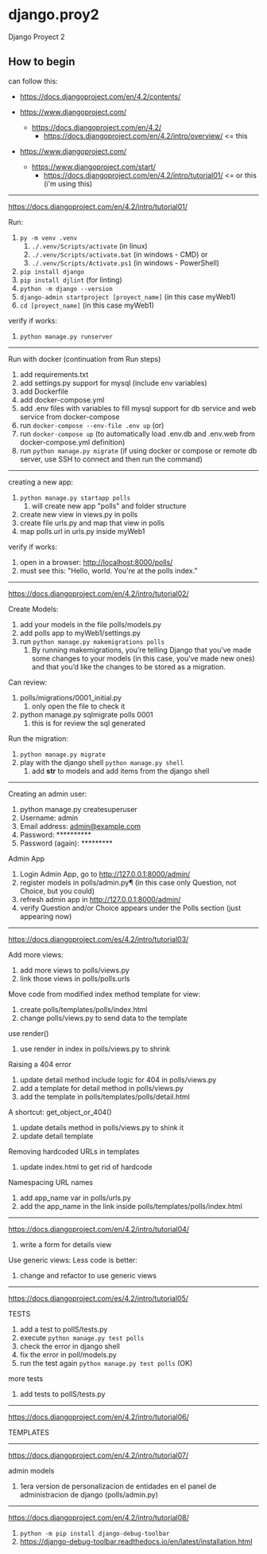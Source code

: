 # django.proy2

Django Proyect 2

## How to begin

can follow this:

- <https://docs.djangoproject.com/en/4.2/contents/>

- <https://www.djangoproject.com/>
  - <https://docs.djangoproject.com/en/4.2/>
    - <https://docs.djangoproject.com/en/4.2/intro/overview/> <= this

- <https://www.djangoproject.com/>
  - <https://www.djangoproject.com/start/>
    - <https://docs.djangoproject.com/en/4.2/intro/tutorial01/> <= or this (i'm using this)

---
<https://docs.djangoproject.com/en/4.2/intro/tutorial01/>

Run:

1. `py -m venv .venv`
    1. `./.venv/Scripts/activate` (in linux)
    1. `./.venv/Scripts/activate.bat` (in windows - CMD) or
    1. `./.venv/Scripts/Activate.ps1` (in windows - PowerShell)
1. `pip install django`
1. `pip install djlint` (for linting)
1. `python -m django --version`
1. `django-admin startproject [proyect_name]` (in this case myWeb1)
1. `cd [proyect_name]` (in this case myWeb1)

verify if works:

1. `python manage.py runserver`

---
Run with docker (continuation from Run steps)

1. add requirements.txt
1. add settings.py support for mysql (include env variables)
1. add Dockerfile
1. add docker-compose.yml
1. add .env files with variables to fill mysql support for db service and web service from docker-compose
1. run `docker-compose --env-file .env up` (or)
1. run `docker-compose up` (to automatically load .env.db and .env.web from docker-compose.yml definition)
1. run `python manage.py migrate` (if using docker or compose or remote db server, use SSH to connect and then run the command)

---
creating a new app:

1. `python manage.py startapp polls`
    1. will create new app "polls" and folder structure
1. create new view in views.py in polls
1. create file urls.py and map that view in polls
1. map polls.url in urls.py inside myWeb1

verify if works:

1. open in a browser: <http://localhost:8000/polls/>
1. must see this: "Hello, world. You're at the polls index."

---

<https://docs.djangoproject.com/en/4.2/intro/tutorial02/>

Create Models:

1. add your models in the file polls/models.py
1. add polls app to myWeb1/settings.py
1. run `python manage.py makemigrations polls`
    1. By running makemigrations, you’re telling Django that you’ve made some changes to your models (in this case, you’ve made new ones) and that you’d like the changes to be stored as a migration.

Can review:

1. polls/migrations/0001_initial.py
    1. only open the file to check it
1. python manage.py sqlmigrate polls 0001
    1. this is for review the sql generated

Run the migration:

1. `python manage.py migrate`
1. play with the django shell `python manage.py shell`
    1. add __str__ to models and add items from the django shell

---

Creating an admin user:

1. python manage.py createsuperuser
1. Username: admin
1. Email address: <admin@example.com>
1. Password: **********
1. Password (again): *********

Admin App

1. Login Admin App, go to <http://127.0.0.1:8000/admin/>
1. register models in polls/admin.py¶ (in this case only Question, not Choice, but you could)
1. refresh admin app in <http://127.0.0.1:8000/admin/>
1. verify Question and/or Choice appears under the Polls section (just appearing now)

---

<https://docs.djangoproject.com/es/4.2/intro/tutorial03/>

Add more views:

1. add more views to polls/views.py
1. link those views in polls/polls.urls

Move code from modified index method template for view:

1. create polls/templates/polls/index.html
1. change polls/views.py to send data to the template

use render()

1. use render in index in polls/views.py to shrink

Raising a 404 error

1. update detail method include logic for 404 in polls/views.py
1. add a template for detail method in polls/views.py
1. add the template in polls/templates/polls/detail.html

A shortcut: get_object_or_404()

1. update details method in polls/views.py to shink it
1. update detail template

Removing hardcoded URLs in templates

1. update index.html to get rid of hardcode

Namespacing URL names

1. add app_name var in polls/urls.py
1. add the app_name in the link inside polls/templates/polls/index.html

---

<https://docs.djangoproject.com/en/4.2/intro/tutorial04/>

1. write a form for details view

Use generic views: Less code is better:

1. change and refactor to use generic views

---

<https://docs.djangoproject.com/es/4.2/intro/tutorial05/>

TESTS

1. add a test to pollS/tests.py
1. execute `python manage.py test polls`
1. check the error in django shell
1. fix the error in poll/models.py
1. run the test again `python manage.py test polls` (OK)

more tests

1. add tests to pollS/tests.py

---

<https://docs.djangoproject.com/en/4.2/intro/tutorial06/>

TEMPLATES

---

<https://docs.djangoproject.com/en/4.2/intro/tutorial07/>

admin models

1. 1era version de personalizacion de entidades en el panel de administracion de django (polls/admin.py)

---

<https://docs.djangoproject.com/en/4.2/intro/tutorial08/>

1. `python -m pip install django-debug-toolbar`
1. <https://django-debug-toolbar.readthedocs.io/en/latest/installation.html>
